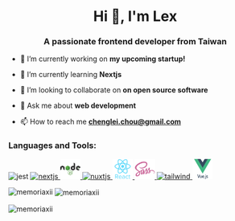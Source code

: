 <h1 align="center">Hi 👋, I'm Lex</h1>
<h3 align="center">A passionate frontend developer from Taiwan</h3>

- 🔭 I’m currently working on **my upcoming startup!**

- 🌱 I’m currently learning **Nextjs**

- 👯 I’m looking to collaborate on **on open source software**

- 💬 Ask me about **web development**

- 📫 How to reach me **chenglei.chou@gmail.com**


<h3 align="left">Languages and Tools:</h3>
<p align="left"> <img src="https://www.vectorlogo.zone/logos/jestjsio/jestjsio-icon.svg" alt="jest" width="40" height="40"/> </a> <a href="https://nextjs.org/" target="_blank"> <img src="https://cdn.worldvectorlogo.com/logos/nextjs-3.svg" alt="nextjs" width="40" height="40"/> </a> <a href="https://nodejs.org" target="_blank"> <img src="https://raw.githubusercontent.com/devicons/devicon/master/icons/nodejs/nodejs-original-wordmark.svg" alt="nodejs" width="40" height="40"/> </a> <a href="https://nuxtjs.org/" target="_blank"> <img src="https://www.vectorlogo.zone/logos/nuxtjs/nuxtjs-icon.svg" alt="nuxtjs" width="40" height="40"/> </a> <a href="https://reactjs.org/" target="_blank"> <img src="https://raw.githubusercontent.com/devicons/devicon/master/icons/react/react-original-wordmark.svg" alt="react" width="40" height="40"/> </a> <a href="https://sass-lang.com" target="_blank"> <img src="https://raw.githubusercontent.com/devicons/devicon/master/icons/sass/sass-original.svg" alt="sass" width="40" height="40"/> </a> <a href="https://tailwindcss.com/" target="_blank"> <img src="https://www.vectorlogo.zone/logos/tailwindcss/tailwindcss-icon.svg" alt="tailwind" width="40" height="40"/> </a> <a href="https://vuejs.org/" target="_blank"> <img src="https://raw.githubusercontent.com/devicons/devicon/master/icons/vuejs/vuejs-original-wordmark.svg" alt="vuejs" width="40" height="40"/> </a> </p>

<p><img align="left" src="https://github-readme-stats.vercel.app/api/top-langs?username=memoriaxii&show_icons=true&locale=en&layout=compact" alt="memoriaxii" /></p>

<p>&nbsp;<img align="center" src="https://github-readme-stats.vercel.app/api?username=memoriaxii&show_icons=true&locale=en" alt="memoriaxii" /></p>

<p><img align="center" src="https://github-readme-streak-stats.herokuapp.com/?user=memoriaxii&" alt="memoriaxii" /></p>
